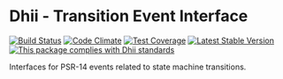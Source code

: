 # Dhii - Transition Event Interface

[![Build Status](https://travis-ci.org/Dhii/transition-event-interface.svg?branch=master)](https://travis-ci.org/Dhii/transition-event-interface)
[![Code Climate](https://codeclimate.com/github/Dhii/transition-event-interface/badges/gpa.svg)](https://codeclimate.com/github/Dhii/transition-event-interface)
[![Test Coverage](https://codeclimate.com/github/Dhii/transition-event-interface/badges/coverage.svg)](https://codeclimate.com/github/Dhii/transition-event-interface/coverage)
[![Latest Stable Version](https://poser.pugx.org/dhii/transition-event-interface/version)](https://packagist.org/packages/dhii/transition-event-interface)
[![This package complies with Dhii standards](https://img.shields.io/badge/Dhii-Compliant-green.svg?style=flat-square)][Dhii]

Interfaces for PSR-14 events related to state machine transitions.

[Dhii]: https://github.com/Dhii/dhii

